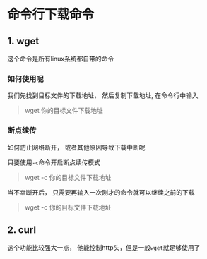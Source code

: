 # 命令行下载命令

## 1. wget
这个命令是所有linux系统都自带的命令

### 如何使用呢

我们先找到目标文件的下载地址， 然后复制下载地址, 在命令行中输入
> wget    你的目标文件下载地址

### 断点续传

如何防止网络断开， 或者其他原因导致下载中断呢

只要使用`-c`命令开启断点续传模式
> wget -c 你的目标文件下载地址

当不幸断开后， 只需要再输入一次刚才的命令就可以继续之前的下载
> wget -c 你的目标文件下载地址


## 2. curl 
这个功能比较强大一点， 他能控制http头，但是一般`wget`就足够使用了
